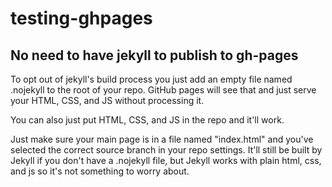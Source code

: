 # testing-ghpages

## No need to have jekyll to publish to gh-pages

To opt out of jekyll's build process you just add an empty file named .nojekyll to the root of your repo. GitHub pages will see that and just serve your HTML, CSS, and JS without processing it.

You can also just put HTML, CSS, and JS in the repo and it'll work.

Just make sure your main page is in a file named "index.html" and you've selected the correct source branch in your repo settings. It'll still be built by Jekyll if you don't have a .nojekyll file, but Jekyll works with plain html, css, and js so it's not something to worry about. 